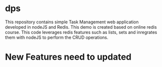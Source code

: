 # dps
This repository contains simple Task Management web application developed in nodeJS and Redis.
This demo is created based on online redis course.
This code leverages redis features such as lists, sets and inregrates them with nodeJS to perform the CRUD operations.
# New Features need to updated
